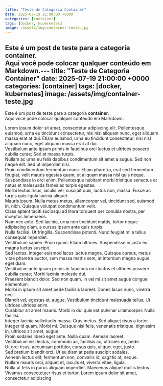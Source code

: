```yaml
---
title: "Teste de Categoria Container"
date: 2025-07-19 21:00:00 +0000
categories: [container]
tags: [docker, kubernetes]
image: /assets/img/container-teste.jpg
---
```


Este é um post de teste para a categoria **container**.  
Aqui você pode colocar qualquer conteúdo em Markdown.---
title: "Teste de Categoria Container"
date: 2025-07-19 21:00:00 +0000
categories: [container]
tags: [docker, kubernetes]
image: /assets/img/container-teste.jpg
---

Este é um post de teste para a categoria **container**.  
Aqui você pode colocar qualquer conteúdo em Markdown.

Lorem ipsum dolor sit amet, consectetur adipiscing elit. Pellentesque euismod, urna eu tincidunt consectetur, nisi nisl aliquam nunc, eget aliquam massa erat at dui. Etiam euismod, urna eu tincidunt consectetur, nisi nisl aliquam nunc, eget aliquam massa erat at dui.  
Vestibulum ante ipsum primis in faucibus orci luctus et ultrices posuere cubilia curae; Sed at massa turpis.  
Nullam ac urna eu felis dapibus condimentum sit amet a augue. Sed non neque elit. Sed ut imperdiet nisi.  
Proin condimentum fermentum nunc. Etiam pharetra, erat sed fermentum feugiat, velit mauris egestas quam, ut aliquam massa nisl quis neque.  
Suspendisse in orci enim. Pellentesque habitant morbi tristique senectus et netus et malesuada fames ac turpis egestas.  
Morbi lectus risus, iaculis vel, suscipit quis, luctus non, massa. Fusce ac turpis quis ligula lacinia aliquet.  
Mauris ipsum. Nulla metus metus, ullamcorper vel, tincidunt sed, euismod in, nibh. Quisque volutpat condimentum velit.  
Class aptent taciti sociosqu ad litora torquent per conubia nostra, per inceptos himenaeos.  
Nam nec ante. Sed lacinia, urna non tincidunt mattis, tortor neque adipiscing diam, a cursus ipsum ante quis turpis.  
Nulla facilisi. Ut fringilla. Suspendisse potenti. Nunc feugiat mi a tellus consequat imperdiet.  
Vestibulum sapien. Proin quam. Etiam ultrices. Suspendisse in justo eu magna luctus suscipit.  
Sed lectus. Integer euismod lacus luctus magna. Quisque cursus, metus vitae pharetra auctor, sem massa mattis sem, at interdum magna augue eget diam.  
Vestibulum ante ipsum primis in faucibus orci luctus et ultrices posuere cubilia curae; Morbi lacinia molestie dui.  
Praesent blandit dolor. Sed non quam. In vel mi sit amet augue congue elementum.  
Morbi in ipsum sit amet pede facilisis laoreet. Donec lacus nunc, viverra nec.  
Blandit vel, egestas et, augue. Vestibulum tincidunt malesuada tellus. Ut ultrices ultrices enim.  
Curabitur sit amet mauris. Morbi in dui quis est pulvinar ullamcorper. Nulla facilisi.  
Integer lacinia sollicitudin massa. Cras metus. Sed aliquet risus a tortor.  
Integer id quam. Morbi mi. Quisque nisl felis, venenatis tristique, dignissim in, ultrices sit amet, augue.  
Proin sodales libero eget ante. Nulla quam. Aenean laoreet.  
Vestibulum nisi lectus, commodo ac, facilisis ac, ultricies eu, pede.  
Ut orci risus, accumsan porttitor, cursus quis, aliquet eget, justo.  
Sed pretium blandit orci. Ut eu diam at pede suscipit sodales.  
Aenean lectus elit, fermentum non, convallis id, sagittis at, neque.  
Nullam mauris orci, aliquet et, iaculis et, viverra vitae, ligula.  
Nulla ut felis in purus aliquam imperdiet. Maecenas aliquet mollis lectus.  
Vivamus consectetuer risus et tortor. Lorem ipsum dolor sit amet, consectetur adipiscing